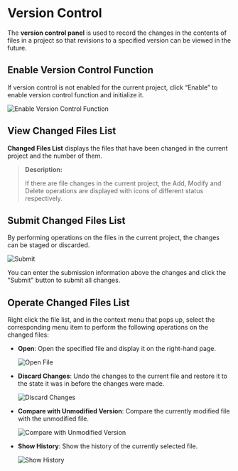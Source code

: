 # Version Control

The **version control panel** is used to record the changes in the contents of files in a project so that revisions to a specified version can be viewed in the future.

## Enable Version Control Function

If version control is not enabled for the current project, click “Enable” to enable version control function and initialize it.

![Enable Version Control Function](https://docimages.blob.core.chinacloudapi.cn/images/EnglishDocumentImage/versioncontrol20210427.png)

## View Changed Files List

**Changed Files List** displays the files that have been changed in the current project and the number of them.

> **Description:**
> 
> If there are file changes in the current project, the Add, Modify and Delete operations are displayed with icons of different status respectively.

## Submit Changed Files List

By performing operations on the files in the current project, the changes can be staged or discarded.

![Submit](https://docimages.blob.core.chinacloudapi.cn/images/EnglishDocumentImage/submitchangedfiles20210427.png)

You can enter the submission information above the changes and click the "Submit" button to submit all changes.

## Operate Changed Files List

Right click the file list, and in the context menu that pops up, select the corresponding menu item to perform the following operations on the changed files:

- **Open**: Open the specified file and display it on the right-hand page.
  
  ![Open File](https://docimages.blob.core.chinacloudapi.cn/images/EnglishDocumentImage/openfiles20210427.png)

- **Discard Changes**: Undo the changes to the current file and restore it to the state it was in before the changes were made. 
  
  ![Discard Changes](https://docimages.blob.core.chinacloudapi.cn/images/EnglishDocumentImage/discardchanges20210427.png)

- **Compare with Unmodified Version**: Compare the currently modified file with the unmodified file.
  
  ![Compare with Unmodified Version](https://docimages.blob.core.chinacloudapi.cn/images/EnglishDocumentImage/compareversion20210427.png)

- **Show History**: Show the history of the currently selected file.
  
  ![Show History](https://docimages.blob.core.chinacloudapi.cn/images/EnglishDocumentImage/showhistory20210427.png)